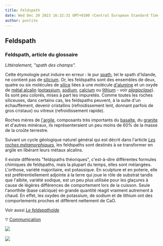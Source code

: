 ```yaml
---
title: Feldspath
date: Wed Dec 20 2023 16:32:31 GMT+0100 (Central European Standard Time)
author: postite
---
```


## Feldspath
### Feldspath, article du glossaire
 _Littéralement, "spath des champs"._

Cette étymologie peut induire en erreur : le pur [spath](spath.html), tel le spath d'Islande, ne contient pas de [silicium](silicium.html). Or, les feldspaths sont des ensembles de deux, quatre ou six molécules de [silice](silice.html) liées à une molécule [d'alumine](alumine.html) et un oxyde de [métal alcalin](alcalin.html#metauxalcalins) ([potassium](potassium.html), [sodium](sodium.html), [calcium](calcium.html) ou [lithium](lithium.html) - voir _[plagioclase](plagioclase.html)_). Ils sont peu colorés, mises à part les impuretés. Comme toutes les roches siliceuses, dans certains cas, les feldspaths peuvent, à la suite d'un échauffement, devenir cristallins (refroidissement lent, donnant parfois de gros cristaux) ou vitreux (refroidissement rapide).

Roches mères de [l'argile](argile.html), composants très importants du [basalte](basalte.html), du [granite](granit.html) et d'autres minéraux, ils représenteraient un peu moins de 60% de la masse de la croûte terrestre.

Suivant un cycle géologique naturel général qui est décrit dans l'article [_Les roches métamorphiques_](metamorphiques.html), les feldspaths sont destinés à se transformer en argile en libérant leurs métaux alcalins.

Il existe différents "feldspaths théoriques", c'est-à-dire différentes formules chimiques de feldspaths, mais la plupart du temps, elles sont mélangées. L'orthose, variété majoritaire, est potassique. En sculpture et en poterie, elle est préférentiellement adjointe à la terre qui joue le rôle de substrat tandis que l'albite, variété sodique, est un peu plus utilisée pour les glaçures à cause de légères différences de comportement lors de la cuisson. Seule l'anorthite (base calcique) en grande quantité réagit vraiment autrement à chaud. En effet, les oxydes de potassium, de sodium et de lithium ont des comportements proches et diffèrent nettement de CaO.

Voir aussi _[Le feldspathoïde](feldspathoide.html)_



![](images/flechebas.gif) [Communication](http://www.artrealite.com/annonceurs.htm) 

[![](https://cbonvin.fr/sites/regie.artrealite.com/visuels/campagne1.png)](index-2.html#20131014)

![](https://cbonvin.fr/sites/regie.artrealite.com/visuels/campagne2.png)